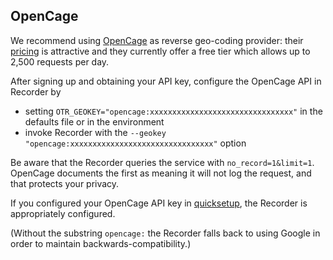 ## OpenCage

We recommend using [OpenCage](https://opencagedata.com) as reverse geo-coding provider: their [pricing](https://opencagedata.com/pricing) is attractive and they currently offer a free tier which allows up to 2,500 requests per day.

After signing up and obtaining your API key, configure the OpenCage API in Recorder by

- setting `OTR_GEOKEY="opencage:xxxxxxxxxxxxxxxxxxxxxxxxxxxxxxxx"` in the defaults file or in the environment
- invoke Recorder with the `--geokey "opencage:xxxxxxxxxxxxxxxxxxxxxxxxxxxxxxxx"` option

Be aware that the Recorder queries the service with `no_record=1&limit=1`. OpenCage documents the first as meaning it will not log the request, and that protects your privacy.

If you configured your OpenCage API key in [quicksetup](../guide/quicksetup.md), the Recorder is appropriately configured.

(Without the substring `opencage:` the Recorder falls back to using Google in order to maintain backwards-compatibility.)
